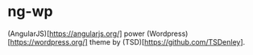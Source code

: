 ng-wp
=====

(AngularJS)[https://angularjs.org/] power (Wordpress)[https://wordpress.org/] theme by (TSD)[https://github.com/TSDenley].

